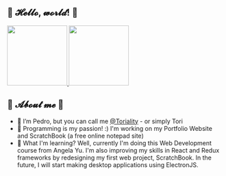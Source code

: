 ## 💚 𝓗𝓮𝓵𝓵𝓸, 𝔀𝓸𝓻𝓵𝓭! 💜

<div>
  <a href="http://github.com/Toriality">
   <img height="140em"  src="https://github-readme-stats.vercel.app/api?username=toriality&count_private=true&hide=issues&show_icons=true&theme=material-palenight">
   <img height="140em"  src="https://github-readme-stats.vercel.app/api/top-langs/?username=toriality&theme=material-palenight&layout=compact">
  </a>
</div>
  
## 💚 𝓐𝓫𝓸𝓾𝓽 𝓶𝓮 💜
  
- 👋 I’m Pedro, but you can call me <a href="https://github.com/Toriality">@Toriality</a> - or simply Tori
- 👀 Programming is my passion! :) I'm working on my Portfolio Website and ScratchBook (a free online notepad site)
- 🌱 What I'm learning? Well, currently I'm doing this Web Development course from Angela Yu. I'm also improving my skills in React and Redux frameworks by redesigning my first web project, ScratchBook. In the future, I will start making desktop applications using ElectronJS.

<!---
Toriality/Toriality is a ✨ special ✨ repository because its `README.md` (this file) appears on your GitHub profile.
You can click the Preview link to take a look at your changes.
--->
